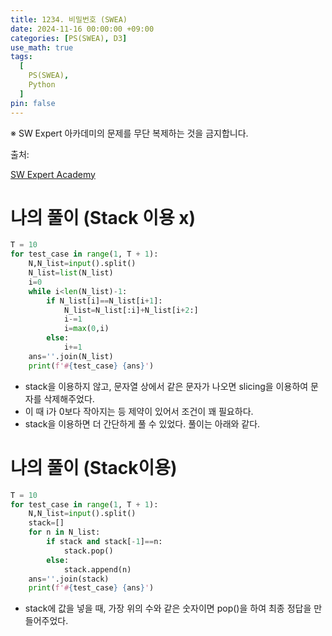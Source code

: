 ```yaml
---
title: 1234. 비밀번호 (SWEA)
date: 2024-11-16 00:00:00 +09:00
categories: [PS(SWEA), D3]
use_math: true
tags:
  [
    PS(SWEA),
    Python
  ]
pin: false
---
```


※ SW Expert 아카데미의 문제를 무단 복제하는 것을 금지합니다.

출처: 

[SW Expert Academy](https://swexpertacademy.com/main/code/problem/problemDetail.do?contestProbId=AV14_DEKAJcCFAYD)

# 나의 풀이 (Stack 이용 x)

```python
T = 10
for test_case in range(1, T + 1):
    N,N_list=input().split()
    N_list=list(N_list)
    i=0
    while i<len(N_list)-1:
        if N_list[i]==N_list[i+1]:
            N_list=N_list[:i]+N_list[i+2:]
            i-=1
            i=max(0,i)
        else:
            i+=1
    ans=''.join(N_list)
    print(f'#{test_case} {ans}')
```

- stack을 이용하지 않고, 문자열 상에서 같은 문자가 나오면 slicing을 이용하여 문자를 삭제해주었다.
- 이 때 i가 0보다 작아지는 등 제약이 있어서 조건이 꽤 필요하다.
- stack을 이용하면 더 간단하게 풀 수 있었다. 풀이는 아래와 같다.

# 나의 풀이 (Stack이용)

```python
T = 10
for test_case in range(1, T + 1):
    N,N_list=input().split()
    stack=[]
    for n in N_list:
        if stack and stack[-1]==n:
            stack.pop()
        else:
            stack.append(n)
    ans=''.join(stack)
    print(f'#{test_case} {ans}')
```

- stack에 값을 넣을 때, 가장 위의 수와 같은 숫자이면 pop()을 하여 최종 정답을 만들어주었다.